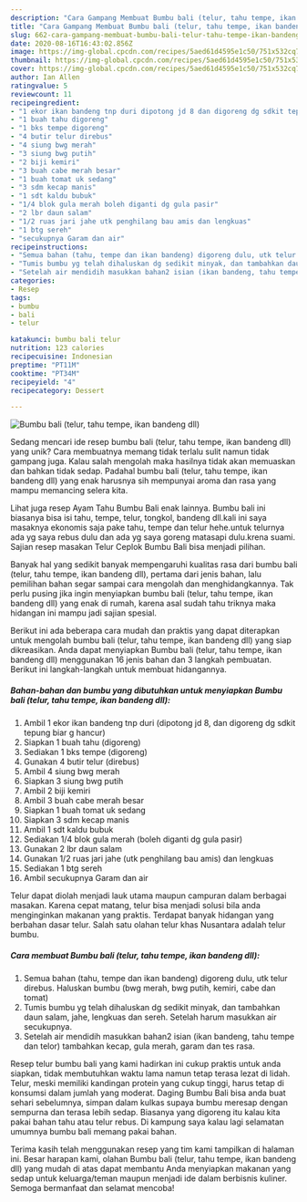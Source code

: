 ```yaml
---
description: "Cara Gampang Membuat Bumbu bali (telur, tahu tempe, ikan bandeng dll), Bisa Manjain Lidah"
title: "Cara Gampang Membuat Bumbu bali (telur, tahu tempe, ikan bandeng dll), Bisa Manjain Lidah"
slug: 662-cara-gampang-membuat-bumbu-bali-telur-tahu-tempe-ikan-bandeng-dll-bisa-manjain-lidah
date: 2020-08-16T16:43:02.856Z
image: https://img-global.cpcdn.com/recipes/5aed61d4595e1c50/751x532cq70/bumbu-bali-telur-tahu-tempe-ikan-bandeng-dll-foto-resep-utama.jpg
thumbnail: https://img-global.cpcdn.com/recipes/5aed61d4595e1c50/751x532cq70/bumbu-bali-telur-tahu-tempe-ikan-bandeng-dll-foto-resep-utama.jpg
cover: https://img-global.cpcdn.com/recipes/5aed61d4595e1c50/751x532cq70/bumbu-bali-telur-tahu-tempe-ikan-bandeng-dll-foto-resep-utama.jpg
author: Ian Allen
ratingvalue: 5
reviewcount: 11
recipeingredient:
- "1 ekor ikan bandeng tnp duri dipotong jd 8 dan digoreng dg sdkit tepung biar g hancur"
- "1 buah tahu digoreng"
- "1 bks tempe digoreng"
- "4 butir telur direbus"
- "4 siung bwg merah"
- "3 siung bwg putih"
- "2 biji kemiri"
- "3 buah cabe merah besar"
- "1 buah tomat uk sedang"
- "3 sdm kecap manis"
- "1 sdt kaldu bubuk"
- "1/4 blok gula merah boleh diganti dg gula pasir"
- "2 lbr daun salam"
- "1/2 ruas jari jahe utk penghilang bau amis dan lengkuas"
- "1 btg sereh"
- "secukupnya Garam dan air"
recipeinstructions:
- "Semua bahan (tahu, tempe dan ikan bandeng) digoreng dulu, utk telur direbus. Haluskan bumbu (bwg merah, bwg putih, kemiri, cabe dan tomat)"
- "Tumis bumbu yg telah dihaluskan dg sedikit minyak, dan tambahkan daun salam, jahe, lengkuas dan sereh. Setelah harum masukkan air secukupnya."
- "Setelah air mendidih masukkan bahan2 isian (ikan bandeng, tahu tempe dan telor) tambahkan kecap, gula merah, garam dan tes rasa."
categories:
- Resep
tags:
- bumbu
- bali
- telur

katakunci: bumbu bali telur 
nutrition: 123 calories
recipecuisine: Indonesian
preptime: "PT11M"
cooktime: "PT34M"
recipeyield: "4"
recipecategory: Dessert

---
```



![Bumbu bali (telur, tahu tempe, ikan bandeng dll)](https://img-global.cpcdn.com/recipes/5aed61d4595e1c50/751x532cq70/bumbu-bali-telur-tahu-tempe-ikan-bandeng-dll-foto-resep-utama.jpg)

Sedang mencari ide resep bumbu bali (telur, tahu tempe, ikan bandeng dll) yang unik? Cara membuatnya memang tidak terlalu sulit namun tidak gampang juga. Kalau salah mengolah maka hasilnya tidak akan memuaskan dan bahkan tidak sedap. Padahal bumbu bali (telur, tahu tempe, ikan bandeng dll) yang enak harusnya sih mempunyai aroma dan rasa yang mampu memancing selera kita.

Lihat juga resep Ayam Tahu Bumbu Bali enak lainnya. Bumbu bali ini biasanya bisa isi tahu, tempe, telur, tongkol, bandeng dll.kali ini saya masaknya ekonomis saja pake tahu, tempe dan telur hehe.untuk telurnya ada yg saya rebus dulu dan ada yg saya goreng matasapi dulu.krena suami. Sajian resep masakan Telur Ceplok Bumbu Bali bisa menjadi pilihan.

Banyak hal yang sedikit banyak mempengaruhi kualitas rasa dari bumbu bali (telur, tahu tempe, ikan bandeng dll), pertama dari jenis bahan, lalu pemilihan bahan segar sampai cara mengolah dan menghidangkannya. Tak perlu pusing jika ingin menyiapkan bumbu bali (telur, tahu tempe, ikan bandeng dll) yang enak di rumah, karena asal sudah tahu triknya maka hidangan ini mampu jadi sajian spesial.


Berikut ini ada beberapa cara mudah dan praktis yang dapat diterapkan untuk mengolah bumbu bali (telur, tahu tempe, ikan bandeng dll) yang siap dikreasikan. Anda dapat menyiapkan Bumbu bali (telur, tahu tempe, ikan bandeng dll) menggunakan 16 jenis bahan dan 3 langkah pembuatan. Berikut ini langkah-langkah untuk membuat hidangannya.

<!--inarticleads1-->

##### Bahan-bahan dan bumbu yang dibutuhkan untuk menyiapkan Bumbu bali (telur, tahu tempe, ikan bandeng dll):

1. Ambil 1 ekor ikan bandeng tnp duri (dipotong jd 8, dan digoreng dg sdkit tepung biar g hancur)
1. Siapkan 1 buah tahu (digoreng)
1. Sediakan 1 bks tempe (digoreng)
1. Gunakan 4 butir telur (direbus)
1. Ambil 4 siung bwg merah
1. Siapkan 3 siung bwg putih
1. Ambil 2 biji kemiri
1. Ambil 3 buah cabe merah besar
1. Siapkan 1 buah tomat uk sedang
1. Siapkan 3 sdm kecap manis
1. Ambil 1 sdt kaldu bubuk
1. Sediakan 1/4 blok gula merah (boleh diganti dg gula pasir)
1. Gunakan 2 lbr daun salam
1. Gunakan 1/2 ruas jari jahe (utk penghilang bau amis) dan lengkuas
1. Sediakan 1 btg sereh
1. Ambil secukupnya Garam dan air


Telur dapat diolah menjadi lauk utama maupun campuran dalam berbagai masakan. Karena cepat matang, telur bisa menjadi solusi bila anda menginginkan makanan yang praktis. Terdapat banyak hidangan yang berbahan dasar telur. Salah satu olahan telur khas Nusantara adalah telur bumbu. 

<!--inarticleads2-->

##### Cara membuat Bumbu bali (telur, tahu tempe, ikan bandeng dll):

1. Semua bahan (tahu, tempe dan ikan bandeng) digoreng dulu, utk telur direbus. Haluskan bumbu (bwg merah, bwg putih, kemiri, cabe dan tomat)
1. Tumis bumbu yg telah dihaluskan dg sedikit minyak, dan tambahkan daun salam, jahe, lengkuas dan sereh. Setelah harum masukkan air secukupnya.
1. Setelah air mendidih masukkan bahan2 isian (ikan bandeng, tahu tempe dan telor) tambahkan kecap, gula merah, garam dan tes rasa.


Resep telur bumbu bali yang kami hadirkan ini cukup praktis untuk anda siapkan, tidak membutuhkan waktu lama namun tetap terasa lezat di lidah. Telur, meski memiliki kandingan protein yang cukup tinggi, harus tetap di konsumsi dalam jumlah yang moderat. Daging Bumbu Bali bisa anda buat sehari sebelumnya, simpan dalam kulkas supaya bumbu meresap dengan sempurna dan terasa lebih sedap. Biasanya yang digoreng itu kalau kita pakai bahan tahu atau telur rebus. Di kampung saya kalau lagi selamatan umumnya bumbu bali memang pakai bahan. 

Terima kasih telah menggunakan resep yang tim kami tampilkan di halaman ini. Besar harapan kami, olahan Bumbu bali (telur, tahu tempe, ikan bandeng dll) yang mudah di atas dapat membantu Anda menyiapkan makanan yang sedap untuk keluarga/teman maupun menjadi ide dalam berbisnis kuliner. Semoga bermanfaat dan selamat mencoba!
